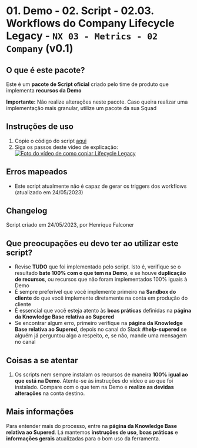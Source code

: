 # 01. Demo - 02. Script - 02.03. Workflows do Company Lifecycle Legacy - `NX 03 - Metrics - 02 Company` (v0.1)

## O que é este pacote?

Este é um **pacote de Script oficial** criado pelo time de produto que implementa **recursos da Demo**

**Importante:** Não realize alterações neste pacote. Caso queira realizar uma implementação mais granular, utilize um pacote da sua Squad

## Instruções de uso

1. Copie o código do script [aqui](https://raw.githubusercontent.com/nexforce/script-automation/main/hubspot/scripts/automateCompanyLifecycleLegacyWorkflows.js)
2. Siga os passos deste vídeo de explicação: [![Foto do vídeo de como copiar Lifecycle Legacy](https://github.com/nexforce/script-automation/blob/main/hubspot/images/Foto%20de%20capa%20do%20v%C3%ADdeo%20de%20Lifecycle%20Legacy.png?raw=true)](https://drive.google.com/file/d/1x1IWrFEP_VRr5Ghsb5usHW5vHbozgVl2/view?usp=sharing "Como copiar Lifecycle Legacy")

## Erros mapeados

- Este script atualmente não é capaz de gerar os triggers dos workflows (atualizado em 24/05/2023)

## Changelog

Script criado em 24/05/2023, por Henrique Falconer

## Que preocupações eu devo ter ao utilizar este script?

- Revise **TUDO** que foi implementado pelo script. Isto é, verifique se o resultado **bate 100% com o que tem na Demo**, e se houve **duplicação de recursos**, ou recursos que não foram implementados 100% iguais à Demo
- É sempre preferível que você implemente primeiro na **Sandbox do cliente** do que você implemente diretamente na conta em produção do cliente
- É essencial que você esteja atento às **boas práticas** definidas na **página da Knowledge Base relativa ao Supered**
- Se encontrar algum erro, primeiro verifique na **página da Knowledge Base relativa ao Supered**, depois no canal do Slack **#help-supered** se alguém já perguntou algo a respeito, e, se não, mande uma mensagem no canal

## Coisas a se atentar

1. Os scripts nem sempre instalam os recursos de maneira **100% igual ao que está na Demo**. Atente-se às instruções do vídeo e ao que foi instalado. Compare com o que tem na Demo e **realize as devidas alterações** na conta destino.

## Mais informações

Para entender mais do processo, entre na **página da Knowledge Base relativa ao Supered**. Lá mantemos **instruções de uso**, **boas práticas** e **informações gerais** atualizadas para o bom uso da ferramenta.
